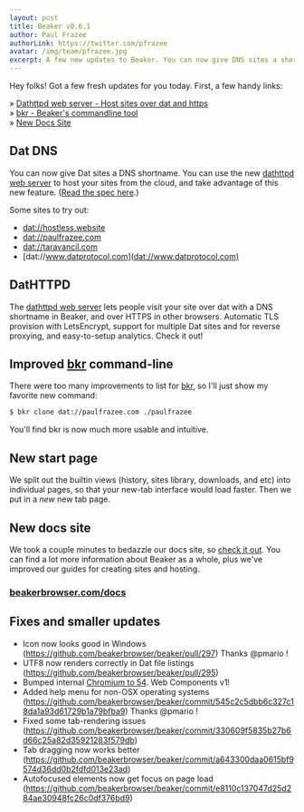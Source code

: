 ```yaml
---
layout: post
title: Beaker v0.6.1
author: Paul Frazee
authorLink: https://twitter.com/pfrazee
avatar: /img/team/pfrazee.jpg
excerpt: A few new updates to Beaker. You can now give DNS sites a shortname. You can use the new [dathttpd web server](https://github.com/beakerbrowser/dathttpd) to host your sites from the cloud, and take advantage of this new feature. ([Read the spec here](https://github.com/beakerbrowser/beaker/wiki/Authenticated-Dat-URLs-and-HTTPS-to-Dat-Discovery).)
---
```


Hey folks! Got a few fresh updates for you today. First, a few handy links:

&raquo; [Dathttpd web server - Host sites over dat and https](https://github.com/beakerbrowser/dathttpd)<br>
&raquo; [bkr - Beaker's commandline tool](https://github.com/beakerbrowser/bkr)<br>
&raquo; [New Docs Site](https://beakerbrowser.com/docs/index.html)

## Dat DNS

You can now give Dat sites a DNS shortname. You can use the new [dathttpd web server](https://github.com/beakerbrowser/dathttpd) to host your sites from the cloud, and take advantage of this new feature. ([Read the spec here](https://github.com/beakerbrowser/beaker/wiki/Authenticated-Dat-URLs-and-HTTPS-to-Dat-Discovery).)

Some sites to try out:
- [dat://hostless.website](dat://hostless.website)
- [dat://paulfrazee.com](dat://paulfrazee.com)
- [dat://taravancil.com](dat://taravancil.com)
- [dat://www.datprotocol.com](dat://www.datprotocol.com)

## DatHTTPD

The [dathttpd web server](https://github.com/beakerbrowser/dathttpd) lets people visit your site over dat with a DNS shortname in Beaker, and over HTTPS in other browsers. Automatic TLS provision with LetsEncrypt, support for multiple Dat sites and for reverse proxying, and easy-to-setup analytics. Check it out!

## Improved [bkr](https://github.com/beakerbrowser/bkr) command-line

There were too many improvements to list for [bkr](https://github.com/beakerbrowser/bkr), so I'll just show my favorite new command:

``` bash
$ bkr clone dat://paulfrazee.com ./paulfrazee
```

You'll find bkr is now much more usable and intuitive.

## New start page

We split out the builtin views (history, sites library, downloads, and etc) into individual pages, so that your new-tab interface would load faster. Then we put in a _new_ new tab page.

## New docs site

We took a couple minutes to bedazzle our docs site, so [check it out](https://beakerbrowser.com/docs/index.html). You can find a lot more information about Beaker as a whole, plus we've improved our guides for creating sites and hosting.

### [beakerbrowser.com/docs](https://beakerbrowser.com/docs/index.html)

## Fixes and smaller updates
- Icon now looks good in Windows (https://github.com/beakerbrowser/beaker/pull/297) Thanks @pmario !
- UTF8 now renders correctly in Dat file listings (https://github.com/beakerbrowser/beaker/pull/295)
- Bumped internal [Chromium to 54](https://developers.google.com/web/updates/2016/10/nic54). Web Components v1!
- Added help menu for non-OSX operating systems (https://github.com/beakerbrowser/beaker/commit/545c2c5dbb6c327c18da1a93d61729b1a79bfba9) Thanks @pmario !
- Fixed some tab-rendering issues (https://github.com/beakerbrowser/beaker/commit/330609f5835b27b6d66c25a82d35921283f579db)
- Tab dragging now works better (https://github.com/beakerbrowser/beaker/commit/a643300daa0615bf9574d36dd0b2fdfd013e23ad)
- Autofocused elements now get focus on page load (https://github.com/beakerbrowser/beaker/commit/e8110c137047d25d284ae30948fc26c0df376bd9)
